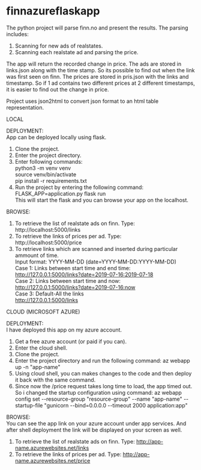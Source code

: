 # finnazureflaskapp

The python project will parse finn.no and present the results.
The parsing includes:
1. Scanning for new ads of realstates.
2. Scanning each realstate ad and parsing the price.

The app will return the recorded change in price. The ads are stored in links.json along with the time stamp. So its possible to find out when the link was first seen on finn. The prices are stored in pris.json with the links and timestamp. 
So if 1 ad contains two different prices at 2 different timestamps, it is easier to find out the change in price.


Project uses json2html to convert json format to an html table representation. 

LOCAL

DEPLOYMENT:<br />
App can be deployed locally using flask. 
1. Clone the project.
2. Enter the project directory.
3. Enter following commands: <br />
   python3 -m venv venv <br />
   source venv/bin/activate <br />
   pip install -r requirements.txt <br />
4. Run the project by entering the following command:   
   FLASK_APP=application.py flask run <br />
   This will start the flask and you can browse your app on the localhost.

BROWSE:<br />
1. To retrieve the list of realstate ads on finn. Type: <br />
    http://localhost:5000/links <br />
2. To retrieve the links of prices per ad. Type: <br />
    http://localhost:5000/price <br />
3. To retrieve links which are scanned and inserted during particular ammount of time. <br />
   Input format: YYYY-MM-DD (date=YYYY-MM-DD:YYYY-MM-DD) <br />
   Case 1: Links between start time and end time: <br />
           http://127.0.0.1:5000/links?date=2019-07-16:2019-07-18 <br />
   Case 2: Links between start time and now: <br />
           http://127.0.0.1:5000/links?date=2019-07-16:now <br />
   Case 3: Default-All the links <br />
           http://127.0.0.1:5000/links <br />
           
    
CLOUD (MICROSOFT AZURE)

DEPLOYMENT:<br />
I have deployed this app on my azure account. 
1. Get a free azure account (or paid if you can).
2. Enter the cloud shell.
3. Clone the project.
4. Enter the project directory and run the following command: 
   az webapp up -n "app-name"
5. Using cloud shell, you can makes changes to the code and then deploy it back with the same command.
6. Since now the /price request takes long time to load, the app timed out. So i changed the startup configuration using        command: az webapp config set --resource-group "resource-group" --name "app-name" --startup-file "gunicorn --bind=0.0.0.0    --timeout 2000 application:app"
  
BROWSE:<br />
You can see the app link on your azure account under app services. And after shell deployment the link will be displayed on your screen as well.
1. To retrieve the list of realstate ads on finn. Type:
    http://app-name.azurewebsites.net/links
2. To retrieve the links of prices per ad. Type:
    http://app-name.azurewebsites.net/price
